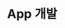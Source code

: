 ---
title: "App 개발"
layout: category
permalink: /app-dev
author_profile: true
taxonomy: App 개발
sidebar:
  nav: "categories"
pagination:
  enabled: true
  category: app-dev
  permalink: /:num/
  per_page: 5
  sort_reverse: true
---